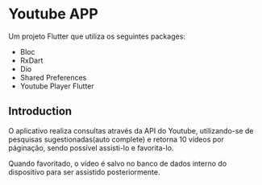 # Youtube APP

Um projeto Flutter que utiliza os seguintes packages: 
 - Bloc
 - RxDart
 - Dio
 - Shared Preferences
 - Youtube Player Flutter

## Introduction

O aplicativo realiza consultas através da API do Youtube, utilizando-se de pesquisas sugestionadas(auto complete) e retorna 10 vídeos por páginação, sendo possível assisti-lo e favorita-lo.

Quando favoritado, o vídeo é salvo no banco de dados interno do dispositivo para ser assistido posteriormente.
